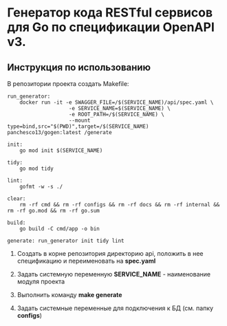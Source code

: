 # Генератор кода RESTful сервисов для Go по спецификации OpenAPI v3.

## Инструкция по использованию

В репозитории проекта создать Makefile:

```
run_generator:
    docker run -it -e SWAGGER_FILE=/$(SERVICE_NAME)/api/spec.yaml \
					-e SERVICE_NAME=$(SERVICE_NAME) \
					-e ROOT_PATH=/$(SERVICE_NAME) \
					--mount type=bind,src="$(PWD)",target=/$(SERVICE_NAME) panchesco13/gogen:latest /generate

init:
	go mod init $(SERVICE_NAME)

tidy:
	go mod tidy

lint:
	gofmt -w -s ./

clear:
	rm -rf cmd && rm -rf configs && rm -rf docs && rm -rf internal && rm -rf go.mod && rm -rf go.sum

build:
	go build -C cmd/app -o bin

generate: run_generator init tidy lint
```
1. Создать в корне репозитория директорию api, положить в нее спецификацию и переименовать на **spec.yaml**

2. Задать системную переменную **SERVICE_NAME** - наименование модуля проекта

3. Выполнить команду **make generate**

4. Задать системные переменные для подключения к БД (см. папку **configs**)
